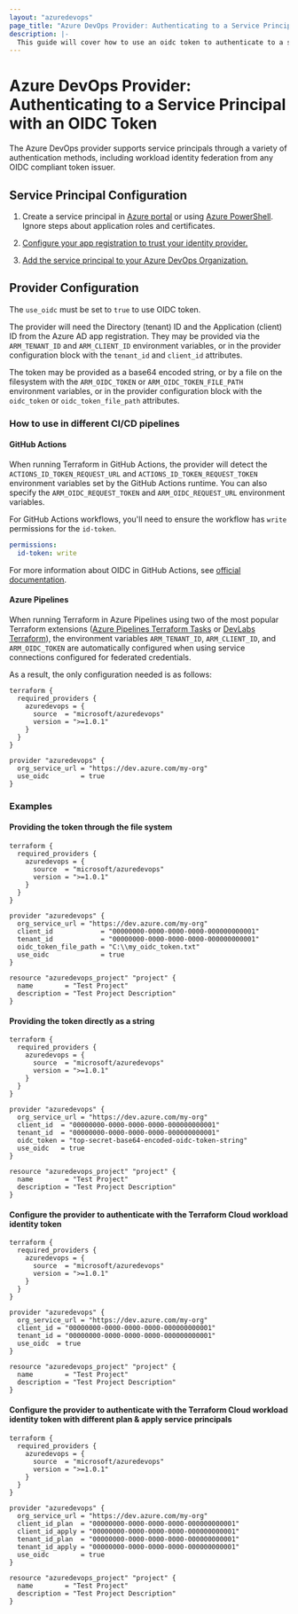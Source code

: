 ```yaml
---
layout: "azuredevops"
page_title: "Azure DevOps Provider: Authenticating to a Service Principal with an OIDC Token"
description: |-
  This guide will cover how to use an oidc token to authenticate to a service principal for use with Azure DevOps.
---
```


# Azure DevOps Provider: Authenticating to a Service Principal with an OIDC Token

The Azure DevOps provider supports service principals through a variety of authentication methods, including workload identity federation from any OIDC compliant token issuer.

## Service Principal Configuration

1. Create a service principal in [Azure portal](https://learn.microsoft.com/en-us/azure/active-directory/develop/howto-create-service-principal-portal) or
using [Azure PowerShell](https://learn.microsoft.com/en-us/azure/active-directory/develop/howto-authenticate-service-principal-powershell). Ignore steps about application roles and certificates.

2. [Configure your app registration to trust your identity provider.](https://learn.microsoft.com/en-us/azure/active-directory/workload-identities/workload-identity-federation-create-trust?pivots=identity-wif-apps-methods-azp#other-identity-providers)

3. [Add the service principal to your Azure DevOps Organization.](https://learn.microsoft.com/en-us/azure/devops/integrate/get-started/authentication/service-principal-managed-identity?view=azure-devops#2-add-and-manage-service-principal-in-an-azure-devops-organization)

## Provider Configuration

The `use_oidc` must be set to `true` to use OIDC token.

The provider will need the Directory (tenant) ID and the Application (client) ID from the Azure AD app registration. They may be provided via the `ARM_TENANT_ID` and `ARM_CLIENT_ID` environment variables, or in the provider configuration block with the `tenant_id` and `client_id` attributes.

The token may be provided as a base64 encoded string, or by a file on the filesystem with the `ARM_OIDC_TOKEN` or `ARM_OIDC_TOKEN_FILE_PATH` environment variables, or in the provider configuration block with the `oidc_token` or `oidc_token_file_path` attributes.

### How to use in different CI/CD pipelines

#### GitHub Actions
When running Terraform in GitHub Actions, the provider will detect the `ACTIONS_ID_TOKEN_REQUEST_URL` and `ACTIONS_ID_TOKEN_REQUEST_TOKEN` environment variables set by the GitHub Actions runtime. You can also specify the `ARM_OIDC_REQUEST_TOKEN` and `ARM_OIDC_REQUEST_URL` environment variables.

For GitHub Actions workflows, you'll need to ensure the workflow has `write` permissions for the `id-token`.

```yaml
permissions:
  id-token: write
```

For more information about OIDC in GitHub Actions, see [official documentation](https://docs.github.com/en/actions/deployment/security-hardening-your-deployments/configuring-openid-connect-in-cloud-providers).

#### Azure Pipelines
When running Terraform in Azure Pipelines using two of the most popular Terraform extensions ([Azure Pipelines Terraform Tasks](https://marketplace.visualstudio.com/items?itemName=JasonBJohnson.azure-pipelines-tasks-terraform) or [DevLabs Terraform](https://marketplace.visualstudio.com/items?itemName=ms-devlabs.custom-terraform-tasks)), the environment variables `ARM_TENANT_ID`, `ARM_CLIENT_ID`, and `ARM_OIDC_TOKEN` are automatically configured when using service connections configured for federated credentials.

As a result, the only configuration needed is as follows:

```hcl
terraform {
  required_providers {
    azuredevops = {
      source  = "microsoft/azuredevops"
      version = ">=1.0.1"
    }
  }
}

provider "azuredevops" {
  org_service_url = "https://dev.azure.com/my-org"
  use_oidc        = true
}
```

### Examples

#### Providing the token through the file system

```hcl
terraform {
  required_providers {
    azuredevops = {
      source  = "microsoft/azuredevops"
      version = ">=1.0.1"
    }
  }
}

provider "azuredevops" {
  org_service_url = "https://dev.azure.com/my-org"
  client_id            = "00000000-0000-0000-0000-000000000001"
  tenant_id            = "00000000-0000-0000-0000-000000000001"
  oidc_token_file_path = "C:\\my_oidc_token.txt"
  use_oidc             = true
}

resource "azuredevops_project" "project" {
  name        = "Test Project"
  description = "Test Project Description"
}
```

#### Providing the token directly as a string

```hcl
terraform {
  required_providers {
    azuredevops = {
      source  = "microsoft/azuredevops"
      version = ">=1.0.1"
    }
  }
}

provider "azuredevops" {
  org_service_url = "https://dev.azure.com/my-org"
  client_id  = "00000000-0000-0000-0000-000000000001"
  tenant_id  = "00000000-0000-0000-0000-000000000001"
  oidc_token = "top-secret-base64-encoded-oidc-token-string"
  use_oidc   = true
}

resource "azuredevops_project" "project" {
  name        = "Test Project"
  description = "Test Project Description"
}
```


#### Configure the provider to authenticate with the Terraform Cloud workload identity token

```hcl
terraform {
  required_providers {
    azuredevops = {
      source  = "microsoft/azuredevops"
      version = ">=1.0.1"
    }
  }
}

provider "azuredevops" {
  org_service_url = "https://dev.azure.com/my-org"
  client_id = "00000000-0000-0000-0000-000000000001"
  tenant_id = "00000000-0000-0000-0000-000000000001"
  use_oidc  = true
}

resource "azuredevops_project" "project" {
  name        = "Test Project"
  description = "Test Project Description"
}
```

#### Configure the provider to authenticate with the Terraform Cloud workload identity token with different plan & apply service principals

```hcl
terraform {
  required_providers {
    azuredevops = {
      source  = "microsoft/azuredevops"
      version = ">=1.0.1"
    }
  }
}

provider "azuredevops" {
  org_service_url = "https://dev.azure.com/my-org"
  client_id_plan  = "00000000-0000-0000-0000-000000000001"
  client_id_apply = "00000000-0000-0000-0000-000000000001"
  tenant_id_plan  = "00000000-0000-0000-0000-000000000001"
  tenant_id_apply = "00000000-0000-0000-0000-000000000001"
  use_oidc        = true
}

resource "azuredevops_project" "project" {
  name        = "Test Project"
  description = "Test Project Description"
}
```
